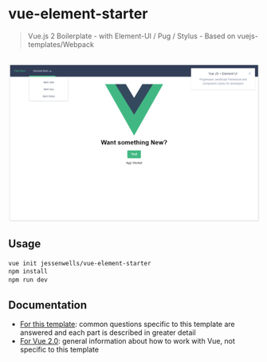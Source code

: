 # vue-element-starter

> Vue.js 2 Boilerplate - with Element-UI / Pug / Stylus - Based on vuejs-templates/Webpack

##

![](template/scrn.png)

## Usage

``` bash
vue init jessenwells/vue-element-starter
npm install
npm run dev
```

## Documentation

- [For this template](http://vuejs-templates.github.io/webpack): common questions specific to this template are answered and each part is described in greater detail
- [For Vue 2.0](http://vuejs.org/guide/): general information about how to work with Vue, not specific to this template

